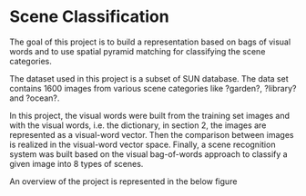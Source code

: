 # Scene Classification

The goal of this project is to build a representation based on bags of visual words and to use spatial pyramid matching for classifying the scene categories. 

The dataset used in this project is a subset of SUN database. The data set contains 1600 images from various scene categories like ?garden?, ?library? and ?ocean?.

In this project, the visual words were built from the training set images and with the visual words, i.e. the dictionary, in section 2, the images are represented as a visual-word vector. Then the comparison between images is realized in the visual-word vector space. Finally, a scene recognition system was built based on the visual bag-of-words approach to classify a given image into 8 types of scenes.


An overview of the project is represented in the below figure



